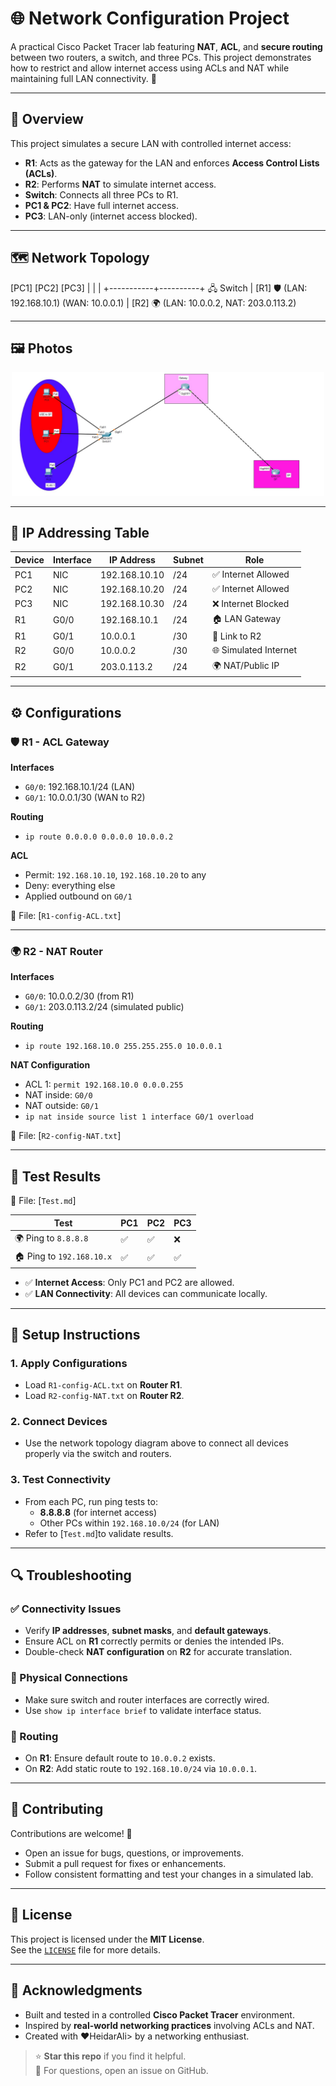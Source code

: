 # 🌐 Network Configuration Project

A practical Cisco Packet Tracer lab featuring **NAT**, **ACL**, and **secure routing** between two routers, a switch, and three PCs. This project demonstrates how to restrict and allow internet access using ACLs and NAT while maintaining full LAN connectivity. 🔐

---

## 📌 Overview

This project simulates a secure LAN with controlled internet access:

- **R1**: Acts as the gateway for the LAN and enforces **Access Control Lists (ACLs)**.
- **R2**: Performs **NAT** to simulate internet access.
- **Switch**: Connects all three PCs to R1.
- **PC1 & PC2**: Have full internet access.
- **PC3**: LAN-only (internet access blocked).

---

## 🗺️ Network Topology

[PC1]      [PC2]      [PC3]
   |          |          |
  +-----------+----------+
         🖧 Switch
             |
          [R1] 🛡️
 (LAN: 192.168.10.1)
 (WAN: 10.0.0.1)
             |
          [R2] 🌍
(LAN: 10.0.0.2, NAT: 203.0.113.2)


---

## 🖼️ Photos

<p align="center">
  <img src="images/net.jpg" width="500" alt="Diagram" />
</p>

---

## 📍 IP Addressing Table

| Device | Interface | IP Address     | Subnet | Role                  |
|--------|-----------|----------------|--------|-----------------------|
| PC1    | NIC       | 192.168.10.10  | /24    | ✅ Internet Allowed    |
| PC2    | NIC       | 192.168.10.20  | /24    | ✅ Internet Allowed    |
| PC3    | NIC       | 192.168.10.30  | /24    | ❌ Internet Blocked    |
| R1     | G0/0      | 192.168.10.1   | /24    | 🏠 LAN Gateway         |
| R1     | G0/1      | 10.0.0.1       | /30    | 🔗 Link to R2          |
| R2     | G0/0      | 10.0.0.2       | /30    | 🌐 Simulated Internet  |
| R2     | G0/1      | 203.0.113.2    | /24    | 🌍 NAT/Public IP       |

---

## ⚙️ Configurations

### 🛡️ R1 - ACL Gateway

**Interfaces**  
- `G0/0`: 192.168.10.1/24 (LAN)  
- `G0/1`: 10.0.0.1/30 (WAN to R2)

**Routing**  
- `ip route 0.0.0.0 0.0.0.0 10.0.0.2`

**ACL**  
- Permit: `192.168.10.10`, `192.168.10.20` to any  
- Deny: everything else  
- Applied outbound on `G0/1`

📄 File: [`R1-config-ACL.txt`]

---

### 🌍 R2 - NAT Router

**Interfaces**  
- `G0/0`: 10.0.0.2/30 (from R1)  
- `G0/1`: 203.0.113.2/24 (simulated public)

**Routing**  
- `ip route 192.168.10.0 255.255.255.0 10.0.0.1`

**NAT Configuration**  
- ACL 1: `permit 192.168.10.0 0.0.0.255`  
- NAT inside: `G0/0`  
- NAT outside: `G0/1`  
- `ip nat inside source list 1 interface G0/1 overload`

📄 File: [`R2-config-NAT.txt`]

---

## 🧪 Test Results

📄 File: [`Test.md`]

| Test                          | PC1 | PC2 | PC3 |
|------------------------------|-----|-----|-----|
| 🌍 Ping to `8.8.8.8`         | ✅  | ✅  | ❌  |
| 🏠 Ping to `192.168.10.x`    | ✅  | ✅  | ✅  |

- ✅ **Internet Access**: Only PC1 and PC2 are allowed.  
- ✅ **LAN Connectivity**: All devices can communicate locally.

---
## 📝 Setup Instructions

### 1. Apply Configurations

- Load `R1-config-ACL.txt` on **Router R1**.
- Load `R2-config-NAT.txt` on **Router R2**.

### 2. Connect Devices

- Use the network topology diagram above to connect all devices properly via the switch and routers.

### 3. Test Connectivity

- From each PC, run ping tests to:
  - **8.8.8.8** (for internet access)
  - Other PCs within `192.168.10.0/24` (for LAN)
- Refer to [`Test.md`]to validate results.

---

## 🔍 Troubleshooting

### ✅ Connectivity Issues

- Verify **IP addresses**, **subnet masks**, and **default gateways**.
- Ensure ACL on **R1** correctly permits or denies the intended IPs.
- Double-check **NAT configuration** on **R2** for accurate translation.

### 🔌 Physical Connections

- Make sure switch and router interfaces are correctly wired.
- Use `show ip interface brief` to validate interface status.

### 📡 Routing

- On **R1**: Ensure default route to `10.0.0.2` exists.
- On **R2**: Add static route to `192.168.10.0/24` via `10.0.0.1`.

---

## 🤝 Contributing

Contributions are welcome! 🙌

- Open an issue for bugs, questions, or improvements.
- Submit a pull request for fixes or enhancements.
- Follow consistent formatting and test your changes in a simulated lab.

---

## 📜 License

This project is licensed under the **MIT License**.  
See the [`LICENSE`](LICENSE) file for more details.

---

## 🌟 Acknowledgments

- Built and tested in a controlled **Cisco Packet Tracer** environment.
- Inspired by **real-world networking practices** involving ACLs and NAT.
- Created with ❤️HeidarAli>  by a networking enthusiast.

> ⭐ **Star this repo** if you find it helpful.  
> 📧 For questions, open an issue on GitHub.


